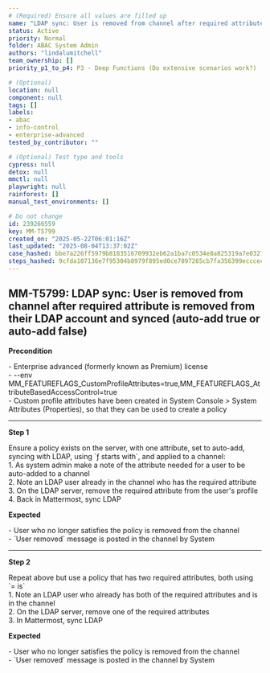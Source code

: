 ```yaml
---
# (Required) Ensure all values are filled up
name: "LDAP sync: User is removed from channel after required attribute is removed from their LDAP account and synced (auto-add true or auto-add false)"
status: Active
priority: Normal
folder: ABAC System Admin
authors: "lindalumitchell"
team_ownership: []
priority_p1_to_p4: P3 - Deep Functions (Do extensive scenarios work?)

# (Optional)
location: null
component: null
tags: []
labels:
- abac
- info-control
- enterprise-advanced
tested_by_contributor: ""

# (Optional) Test type and tools
cypress: null
detox: null
mmctl: null
playwright: null
rainforest: []
manual_test_environments: []

# Do not change
id: 239266559
key: MM-T5799
created_on: "2025-05-22T06:01:16Z"
last_updated: "2025-08-04T13:37:02Z"
case_hashed: bbe7a226ff5979b8183516709932eb62a1ba7c0534e8a825319a7e0327217c205d7c9844899644bb87b2a9d968299c6a
steps_hashed: 9cfda107136e7f95304b8979f895ed0ce7897265cb7fa356399ecccec1b275f2f0a333985b1844152e170d8fbe427544
---
```


<!-- (Auto-generated) Based on frontmatter's "key" and "name" -->

## MM-T5799: LDAP sync: User is removed from channel after required attribute is removed from their LDAP account and synced (auto-add true or auto-add false)

**Precondition**

\- Enterprise advanced (formerly known as Premium) license\
\- --env MM\_FEATUREFLAGS\_CustomProfileAttributes=true,MM\_FEATUREFLAGS\_AttributeBasedAccessControl=true\
\- Custom profile attributes have been created in System Console > System ​Attributes (Properties), so that they can be used to create a policy

---

**Step 1**

Ensure a policy exists on the server, with one attribute, set to auto-add, syncing with LDAP, using \`ƒ starts with\`, and applied to a channel:\
1\. As system admin make a note of the attribute needed for a user to be auto-added to a channel\
2\. Note an LDAP user already in the channel who has the required attribute\
3\. On the LDAP server, remove the required attribute from the user's profile\
4\. Back in Mattermost, sync LDAP

**Expected**

\- User who no longer satisfies the policy is removed from the channel\
\- \`User removed\` message is posted in the channel by System

---

**Step 2**

Repeat above but use a policy that has two required attributes, both using \`= is\`\
1\. Note an LDAP user who already has both of the required attributes and is in the channel\
2\. On the LDAP server, remove one of the required attributes\
3\. In Mattermost, sync LDAP

**Expected**

\- User who no longer satisfies the policy is removed from the channel\
\- \`User removed\` message is posted in the channel by System
